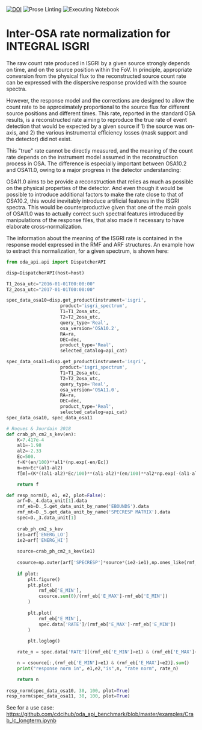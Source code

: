 [![DOI](https://zenodo.org/badge/DOI/10.5281/zenodo.3667772.svg)](https://doi.org/10.5281/zenodo.3667772)
![Prose Linting](https://github.com/volodymyrss/integral-isgri-rate-meaning/workflows/Prose%20Linting/badge.svg)
![Executing Notebook](https://github.com/volodymyrss/integral-isgri-rate-meaning/workflows/Executing%20Notebook/badge.svg)

# Inter-OSA rate normalization for INTEGRAL ISGRI

The raw count rate produced in ISGRI by a given source strongly depends on time, and on the source position within the FoV.
In principle, appropriate conversion from the physical flux to the reconstructed source count rate can be expressed with the dispersive response provided with the source spectra.

However, the response model and the corrections are designed to allow the count rate to be approximately proportional to the source flux for different source positions and different times. This rate, reported in the standard OSA results, is a reconstructed rate aiming to reproduce the true rate of event detection that would be expected by a given source if 1) the source was on-axis, and 2) the various instrumental efficiency losses (mask support and the detector) did not exist. 

This "true" rate cannot be directly measured, and the meaning of the count rate depends on the instrument model assumed in the reconstruction process in OSA. The difference is especially important between OSA10.2 and OSA11.0, owing to a major progress in the detector understanding: 

OSA11.0 aims to be provide a reconstruction that relies as much as possible on the physical properties of the detector. And even though it would be possible to introduce additional factors to make the rate close to that of OSA10.2, this would inevitably introduce artificial features in the ISGRI spectra. This would be counterproductive given that one of the main goals of OSA11.0 was to actually correct such spectral features introduced by manipulations of the response files, that also made it necessary to have elaborate cross-normalization.

The information about the meaning of the ISGRI rate is contained in the response model expressed in the RMF and ARF structures. An example how to extract this normalization, for a given spectrum, is shown here:


```python
from oda_api.api import DispatcherAPI

disp=DispatcherAPI(host=host)

T1_2osa_utc="2016-01-01T00:00:00"
T2_2osa_utc="2017-01-01T00:00:00"

spec_data_osa10=disp.get_product(instrument='isgri',
                    product='isgri_spectrum',
                    T1=T1_2osa_utc,
                    T2=T2_2osa_utc,
                    query_type='Real',
                    osa_version='OSA10.2',
                    RA=ra,
                    DEC=dec,
                    product_type='Real',
                    selected_catalog=api_cat)

spec_data_osa11=disp.get_product(instrument='isgri',
                    product='isgri_spectrum',
                    T1=T1_2osa_utc,
                    T2=T2_2osa_utc,
                    query_type='Real',
                    osa_version='OSA11.0',
                    RA=ra,
                    DEC=dec,
                    product_type='Real',
                    selected_catalog=api_cat)
spec_data_osa10, spec_data_osa11

# Roques & Jourdain 2018
def crab_ph_cm2_s_kev(en):
    K=7.417e-4
    al1=-1.98
    al2=-2.33
    Ec=500.
    f=K*(en/100)**al1*(np.exp(-en/Ec))
    m=en>Ec*(al1-al2)
    f[m]=(K*((al1-al2)*Ec/100)**(al1-al2)*(en/100)**al2*np.exp(-(al1-al2)))[m]

    return f

def resp_norm(D, e1, e2, plot=False):
    arf=D._4.data_unit[1].data
    rmf_eb=D._5.get_data_unit_by_name('EBOUNDS').data
    rmf_mt=D._5.get_data_unit_by_name('SPECRESP MATRIX').data
    spec=D._3.data_unit[1]
    
    crab_ph_cm2_s_kev    
    ie1=arf['ENERG_LO']
    ie2=arf['ENERG_HI']
    
    source=crab_ph_cm2_s_kev(ie1)
    
    csource=np.outer(arf['SPECRESP']*source*(ie2-ie1),np.ones_like(rmf_eb['E_MIN']))*rmf_mt['MATRIX']
    
    if plot:
        plt.figure()
        plt.plot(
            rmf_eb['E_MIN'],
            csource.sum(0)/(rmf_eb['E_MAX']-rmf_eb['E_MIN'])
        )
        
        plt.plot(
            rmf_eb['E_MIN'],
            spec.data['RATE']/(rmf_eb['E_MAX']-rmf_eb['E_MIN'])
        )
        
        plt.loglog()

    rate_n = spec.data['RATE'][(rmf_eb['E_MIN']>e1) & (rmf_eb['E_MAX']<e2)].sum()

    n = csource[:,(rmf_eb['E_MIN']>e1) & (rmf_eb['E_MAX']<e2)].sum()
    print("response norm in", e1,e2,"is",n, "rate norm", rate_n)

    return n
    
resp_norm(spec_data_osa10, 30, 100, plot=True)
resp_norm(spec_data_osa11, 30, 100, plot=True)

```

See for a use case:
https://github.com/cdcihub/oda_api_benchmark/blob/master/examples/Crab_lc_longterm.ipynb
